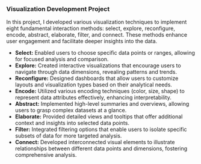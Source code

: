 ### Visualization Development Project

In this project, I developed various visualization techniques to implement eight fundamental interaction methods:
select, explore, reconfigure, encode, abstract, elaborate, filter, and connect. These methods enhance user engagement and facilitate deeper insights into the data. 

- **Select:** Enabled users to choose specific data points or ranges, allowing for focused analysis and comparison.
- **Explore:** Created interactive visualizations that encourage users to navigate through data dimensions, revealing patterns and trends.
- **Reconfigure:** Designed dashboards that allow users to customize layouts and visualization types based on their analytical needs.
- **Encode:** Utilized various encoding techniques (color, size, shape) to represent data attributes effectively, enhancing interpretability.
- **Abstract:** Implemented high-level summaries and overviews, allowing users to grasp complex datasets at a glance.
- **Elaborate:** Provided detailed views and tooltips that offer additional context and insights into selected data points.
- **Filter:** Integrated filtering options that enable users to isolate specific subsets of data for more targeted analysis.
- **Connect:** Developed interconnected visual elements to illustrate relationships between different data points and dimensions, fostering comprehensive analysis.
